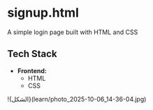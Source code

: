 # signup.html
A simple login page built with HTML and CSS
## Tech Stack

- **Frontend:**
  - HTML  
  - CSS  

!{الشكل}(learn/photo_2025-10-06_14-36-04.jpg)
